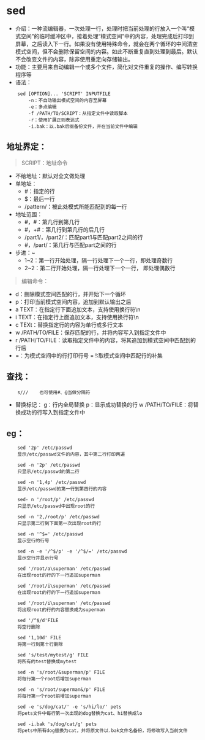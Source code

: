 # sed
+ 介绍：一种流编辑器，一次处理一行，处理时把当前处理的行放入一个叫“模式空间”的临时缓冲区中，接着处理“模式空间”中的内容，处理完成后打印到屏幕，之后读入下一行。如果没有使用特殊命令，就会在两个循环的中间清空模式空间，但不会删除保留空间的内容。如此不断重复直到处理到最后。默认不会改变文件的内容，除非使用重定向存储输出。
+ 功能：主要用来自动编辑一个或多个文件，简化对文件重复的操作、编写转换程序等
+ 语法：
```
    sed [OPTION]... 'SCRIPT' INPUTFILE  
        -n：不自动输出模式空间的内容至屏幕
        -e：多点编辑
        -f /PATH/TO/SCRIPT：从指定文件中读取脚本
        -r：使用扩展正则表达式
        -i.bak：以.bak后缀备份文件，并在当前文件中编辑
```
## 地址界定：
>SCRIPT：地址命令  
+ 不给地址：默认对全文做处理
+ 单地址：
    + #：指定的行 
    + $：最后一行
    + /pattern/：被此处模式所能匹配到的每一行
+ 地址范围：
    + #，#：第几行到第几行
    + #，+#：第几行到第几行的后几行
    + /part1/，/part2/：匹配part1与匹配part2之间的行
    + #，/part/：第几行与匹配part之间的行
+ 步进：~
    + 1~2：第一行开始处理，隔一行处理下一个一行，即处理奇数行
    + 2~2：第二行开始处理，隔一行处理下一个一行，
    即处理偶数行
>编辑命令：
+ d：删除模式空间匹配的行，并开始下一个循环
+ p：打印当前模式空间内容，追加到默认输出之后
+ a TEXT：在指定行下面追加文本，支持使用换行符\n
+ i TEXT：在指定行上面追加文本，支持使用换行符\n
+ c TEXt：替换指定行的内容为单行或多行文本
+ w /PATH/TO/FILE：保存匹配的行，并将内容写入到指定文件中
+ r /PATH/TO/FILE：读取指定文件中的内容，将其追加到模式空间中匹配到的行后
+ =：为模式空间中的行打印行号
= !:取模式空间中匹配行的补集
## 查找：
```
    s///    也可使用#、@当做分隔符
```
+ 替换标记：
    g：行内全局替换
    p：显示成功替换的行
    w /PATH/TO/FILE：将替换成功的行写入到指定文件中
## eg：
```
    sed '2p' /etc/passwd  
    显示/etc/passwd文件的内容，其中第二行打印两遍

    sed -n '2p' /etc/passwd  
    只显示/etc/passwd的第二行

    sed -n '1,4p' /etc/passwd
    显示/etc/passwd的第一行到第四行的内容

    sed- n '/root/p' /etc/passwd
    只显示/etc/passwd中出现root的行

    sed -n '2,/root/p' /etc/passwd
    只显示第二行到下面第一次出现root的行

    sed -n '^$=' /etc/passwd
    显示空行的行号

    sed -n -e '/^$/p' -e '/^$/=' /etc/passwd
    显示空行并显示行号

    sed '/root/a\superman' /etc/passwd
    在出现root的行的下一行追加superman

    sed '/root/i\superman' /etc/passwd
    在出现root的行的下一行追加superman

    sed '/root/i\superman' /etc/passwd
    将出现root的行的内容替换成为superman

    sed '/^$/d'FILE
    将空行删除

    sed '1,10d' FILE
    将第一行到第十行删除

    sed 's/test/mytest/g' FILE
    将所有的test替换成mytest

    sed -n 's/root/&superman/p' FILE
    将每行第一个root后增加superman

    sed -n 's/root/superman&/p' FILE
    将每行第一个root前增加superman

    sed -e 's/dog/cat/' -e 's/hi/lo/' pets
    将pets文件中每行第一次出现的dog替换为cat、hi替换成lo

    sed -i.bak 's/dog/cat/g' pets
    将pets中所有dog替换为cat，并将原文件以.bak文件名备份，将修改写入当前文件
```
